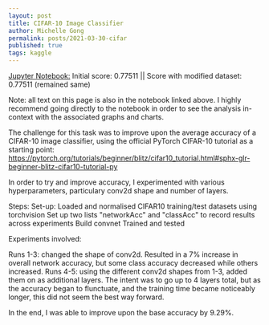 ```yaml
---
layout: post
title: CIFAR-10 Image Classifier
author: Michelle Gong
permalink: posts/2021-03-30-cifar
published: true
tags: kaggle
---
```


[Jupyter Notebook:](https://colab.research.google.com/drive/1H4CMCkfj26ieoxvXJCfVlNSjN2p8ptBy?usp=sharing)
Initial score: 0.77511 ||
Score with modified dataset: 0.77511 (remained same)

Note: all text on this page is also in the notebook linked above. I highly recommend going directly to the notebook in order to see the analysis in-context with the associated graphs and charts.

The challenge for this task was to improve upon the average accuracy of a CIFAR-10 image classifier, using the official PyTorch CIFAR-10 tutorial as a starting point: https://pytorch.org/tutorials/beginner/blitz/cifar10_tutorial.html#sphx-glr-beginner-blitz-cifar10-tutorial-py

In order to try and improve accuracy, I experimented with various hyperparameters, particulary conv2d shape and number of layers.

Steps:
Set-up:
Loaded and normalised CIFAR10 training/test datasets using torchvision
Set up two lists "networkAcc" and "classAcc" to record results across experiments
Build convnet
Trained and tested

Experiments involved:

Runs 1-3: changed the shape of conv2d. Resulted in a 7% increase in overall network accuracy, but some class accuracy decreased while others increased.
Runs 4-5: using the different conv2d shapes from 1-3, added them on as additional layers. The intent was to go up to 4 layers total, but as the accuracy began to flunctuate, and the training time became noticeably longer, this did not seem the best way forward.

In the end, I was able to improve upon the base accuracy by 9.29%.

